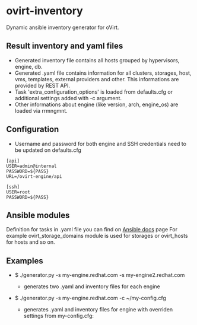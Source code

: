 # ovirt-inventory
Dynamic ansible inventory generator for oVirt.

## Result inventory and yaml files
* Generated inventory file contains all hosts grouped by hypervisors, engine, db.
* Generated .yaml file contains information for all clusters, storages, host, vms, templates, external providers and other. This informations are provided by REST API. 
* Task 'extra_configuration_options' is loaded from defaults.cfg or additional settings added with -c argument.
* Other informations about engine (like version, arch, engine_os) are loaded via rrmngmnt.

## Configuration
* Username and password for both engine and SSH credentials need to be updated on defaults.cfg
```
[api]
USER=admin@internal
PASSWORD=${PASS}
URL=/ovirt-engine/api

[ssh]
USER=root
PASSWORD=${PASS}
```

## Ansible modules 
Definition for tasks in .yaml file you can find on [Ansible docs](http://docs.ansible.com/ansible/latest/modules/) page
For example ovirt_storage_domains module is used for storages or ovirt_hosts for hosts and so on.

## Examples
* $ ./generator.py -s my-engine.redhat.com -s my-engine2.redhat.com
    - generates two .yaml and inventory files for each engine

* $ ./generator.py -s my-engine.redhat.com -c ~/my-config.cfg
    - generates .yaml and inventory files for engine with overriden settings from my-config.cfg: